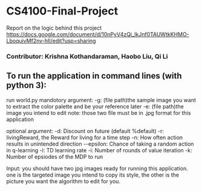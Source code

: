 # CS4100-Final-Project

Report on the logic behind this project <https://docs.google.com/document/d/10nPyV4zQj_lkJnf0TAUWtkKHMO-LboquivMf2nv-hII/edit?usp=sharing>

### Contributor: Krishna Kothandaraman, Haobo Liu, Qi Li

## To run the application in command lines (with python 3):

run world.py
mandotory argument:
    -g: (file path)the sample image you want to extract the color palette and be your reference later
    -e: (file path)the image you intend to edit
    note: those two file must be in .jpg format for this application

optional argument:
    -d: Discount on future (default %default)
    -r: livingReward, the Reward for living for a time step
    -n: How often action results in unintended direction
    --epsilon: Chance of taking a random action in q-learning
    -l: TD learning rate 
    -i: Number of rounds of value iteration
    -k: Number of epsiodes of the MDP to run

Input: you should have two jpg images ready for running this application. one is the targeted image you intend to copy its style, the other is the picture you want the algorithm to edit for you.


